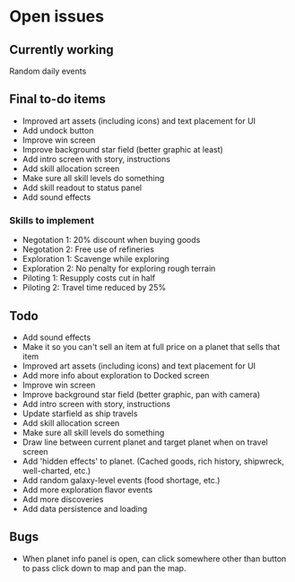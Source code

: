 # Open issues

## Currently working

Random daily events

## Final to-do items

- Improved art assets (including icons) and text placement for UI
- Add undock button
- Improve win screen
- Improve background star field (better graphic at least)
- Add intro screen with story, instructions
- Add skill allocation screen
- Make sure all skill levels do something
- Add skill readout to status panel
- Add sound effects

### Skills to implement
- Negotation 1: 20% discount when buying goods
- Negotation 2: Free use of refineries
- Exploration 1: Scavenge while exploring
- Exploration 2: No penalty for exploring rough terrain
- Piloting 1: Resupply costs cut in half
- Piloting 2: Travel time reduced by 25%

## Todo

- Add sound effects
- Make it so you can't sell an item at full price on a planet that sells that item
- Improved art assets (including icons) and text placement for UI
- Add more info about exploration to Docked screen
- Improve win screen
- Improve background star field (better graphic, pan with camera)
- Add intro screen with story, instructions
- Update starfield as ship travels
- Add skill allocation screen
- Make sure all skill levels do something
- Draw line between current planet and target planet when on travel screen
- Add 'hidden effects' to planet. (Cached goods, rich history, shipwreck, well-charted, etc.)
- Add random galaxy-level events (food shortage, etc.)
- Add more exploration flavor events
- Add more discoveries
- Add data persistence and loading

## Bugs

- When planet info panel is open, can click somewhere other than button to pass
click down to map and pan the map.